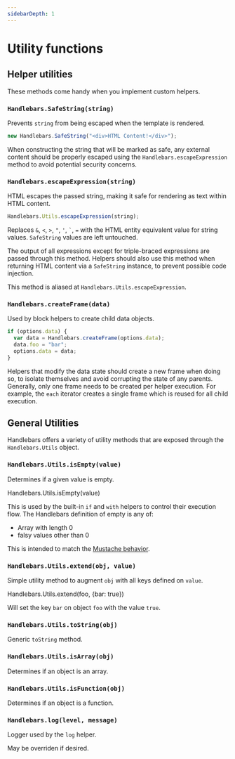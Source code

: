 ```yaml
---
sidebarDepth: 1
---
```


# Utility functions

## Helper utilities

These methods come handy when you implement custom helpers.

### `Handlebars.SafeString(string)`

Prevents `string` from being escaped when the template is rendered.

```js
new Handlebars.SafeString("<div>HTML Content!</div>");
```

When constructing the string that will be marked as safe, any external content should be properly escaped using the
`Handlebars.escapeExpression` method to avoid potential security concerns.

### `Handlebars.escapeExpression(string)`

HTML escapes the passed string, making it safe for rendering as text within HTML content.

```js
Handlebars.Utils.escapeExpression(string);
```

Replaces `&`, `<`, `>`, `"`, `'`, `` ` ``, `=` with the HTML entity equivalent value for string values. `SafeString`
values are left untouched.

The output of all expressions except for triple-braced expressions are passed through this method. Helpers should also
use this method when returning HTML content via a `SafeString` instance, to prevent possible code injection.

This method is aliased at `Handlebars.Utils.escapeExpression`.

### `Handlebars.createFrame(data)`

Used by block helpers to create child data objects.

```js
if (options.data) {
  var data = Handlebars.createFrame(options.data);
  data.foo = "bar";
  options.data = data;
}
```

Helpers that modify the data state should create a new frame when doing so, to isolate themselves and avoid corrupting
the state of any parents. Generally, only one frame needs to be created per helper execution. For example, the `each`
iterator creates a single frame which is reused for all child execution.

## General Utilities

Handlebars offers a variety of utility methods that are exposed through the `Handlebars.Utils` object.

### `Handlebars.Utils.isEmpty(value)`

Determines if a given value is empty.

Handlebars.Utils.isEmpty(value)

This is used by the built-in `if` and `with` helpers to control their execution flow. The Handlebars definition of empty
is any of:

- Array with length 0
- falsy values other than 0

This is intended to match the [Mustache behavior](http://mustache.github.io/mustache.5.html#Sections).

### `Handlebars.Utils.extend(obj, value)`

Simple utility method to augment `obj` with all keys defined on `value`.

Handlebars.Utils.extend(foo, {bar: true})

Will set the key `bar` on object `foo` with the value `true`.

### `Handlebars.Utils.toString(obj)`

Generic `toString` method.

### `Handlebars.Utils.isArray(obj)`

Determines if an object is an array.

### `Handlebars.Utils.isFunction(obj)`

Determines if an object is a function.

### `Handlebars.log(level, message)`

Logger used by the `log` helper.

May be overriden if desired.
